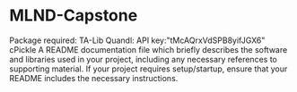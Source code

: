# MLND-Capstone

Package required:
TA-Lib
Quandl: API key:"tMcAQrxVdSPB8yifJGX6"
cPickle
A README documentation file which briefly describes the software and libraries used in your project, including any necessary references to supporting material. If your project requires setup/startup, ensure that your README includes the necessary instructions.
